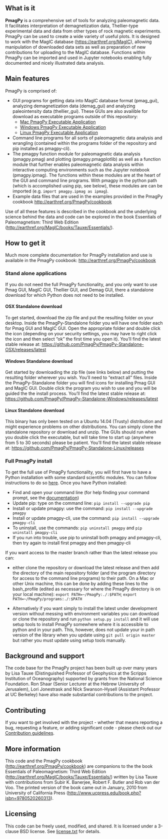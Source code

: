 ## What is it

**PmagPy** is a comprehensive set of tools for analyzing paleomagnetic data. It facilitates interpretation of demagnetization data, Thellier-type experimental data and data from other types of rock magnetic experiments. PmagPy can be used to create a wide variety of useful plots. It is designed to work with the MagIC database (https://earthref.org/MagIC), allowing manipulation of downloaded data sets as well as preparation of new contributions for uploading to the MagIC database. Functions within PmagPy can be imported and used in Jupyter notebooks enabling fully documented and nicely illustrated data analysis.

## Main features

PmagPy is comprised of:
  - GUI programs for getting data into MagIC database format (pmag_gui), analyzing demagnetization data (demag_gui) and analyzing paleointensity data (thellier_gui). These GUIs are also availible for download as executable programs outside of this repository:
    - [Mac PmagPy Executable Application](https://github.com/PmagPy/PmagPy-Standalone-OSX/releases/latest)
    - [Windows PmagPy Executable Application](https://github.com/PmagPy/PmagPy-Standalone-Windows/releases/latest)
    - [Linux PmagPy Executable Application](https://github.com/PmagPy/PmagPy-Standalone-Linux/releases)
  - Command line programs for all sorts of paleomagnetic data analysis and wrangling (contained within the programs folder of the repository and pip installed as pmagpy-cli).
  - The pmagpy function module for paleomagnetic data analysis (pmagpy.pmag) and plotting (pmagpy.pmagplotlib) as well as a function module that further enables paleomagnetic data analysis within interactive computing environments such as the Jupyter notebook (pmagpy.ipmag). The functions within these modules are at the heart of the GUI and command line programs. With pmagpy in the python path (which is accomplished using pip, see below), these modules are can be imported (e.g. ```import pmagpy.ipmag as ipmag```).
  - Example data files that are used in the examples provided in the PmagPy cookbook http://earthref.org/PmagPy/cookbook

Use of all these features is described in the cookbook and the underlying science behind the data and code can be explored in the book Essentials of Paleomagnetism: Third Web Edition (http://earthref.org/MagIC/books/Tauxe/Essentials/).

## How to get it

Much more complete documentation for PmagPy installation and use is available in the PmagPy cookbook: http://earthref.org/PmagPy/cookbook

### Stand alone applications
If you do not need the full PmagPy functionality, and you only want to use Pmag GUI, MagIC GUI, Thellier GUI, and Demag GUI, there a standalone download for which Python does not need to be installed.

#### OSX Standalone download

To get started, download the zip file and put the resulting folder on your desktop. Inside the PmagPy-Standalone folder you will have one folder each for Pmag GUI and MagIC GUI. Open the appropriate folder and double click the icon (depending on your security settings, you may have to right click the icon and then select “ok” the first time you open it).
You’ll find the latest stable release at:
https://github.com/PmagPy/PmagPy-Standalone-OSX/releases/latest

####  Windows Standalone download

Get started by downloading the zip file (see links below) and putting the resulting folder wherever you wish. You’ll need to “extract all” files. Inside the PmagPy-Standalone folder you will find icons for installing Pmag GUI and MagIC GUI. Double click the program you wish to use and you will be guided the the install process.
You’ll find the latest stable release at:
https://github.com/PmagPy/PmagPy-Standalone-Windows/releases/latest

####  Linux Standalone download

This binary has only been tested on a Ubuntu 14.04 (Trusty) distribution and might experience problems on other distributions. You can simply clone the standalone repository or download and unzip. The GUIs should run when you double click the executable, but will take time to start up (anywhere from 5 to 30 seconds) please be patient.
You’ll find the latest stable release at:
https://github.com/PmagPy/PmagPy-Standalone-Linux/releases

### Full PmagPy install

To get the full use of PmagPy functionality, you will first have to have a Python installation with some standard scientific modules. You can follow instructions to do so [here](https://earthref.org/PmagPy/cookbook/#x1-60001.2). Once you have Python installed:

- Find and open your command line (for help finding your command prompt, see the [documentation](http://earthref.org/PmagPy/#command_line))
- Update pip: type on the command line: ```pip install --upgrade pip```
- Install or update pmagpy: use the command: ```pip install --upgrade pmagpy```
- Install or update pmagpy-cli, use the command: ```pip install --upgrade pmagpy-cli```
- To uninstall, use the commands: ```pip uninstall pmagpy``` and ```pip uninstall pmagpy-cli```
- If you run into trouble, use pip to uninstall both pmagpy and pmagpy-cli, then try again to install first pmagpy and then pmagpy-cli

If you want access to the master branch rather than the latest release you can:
- either clone the repository or download the latest release and then add the directory of the main repository folder (and the program directory for access to the command line programs) to their path. On a Mac or other Unix machine, this can be done by adding these lines to the bash_profile (edited as necessary for where the PmagPy directory is on your local machine): ```export PATH=~/PmagPy:./:$PATH```; ```export PATH=~/PmagPy/programs:./:$PATH```

- Alternatively if you want simply to install the latest under development version without messing with environment variables you can download or clone the repository and run `python setup.py install` and it will use setup tools to install PmagPy somewhere where it is accessible to python and in your path. This, however, does not update your in path version of the library when you update using `git pull origin master` but rather you must update using setup tools manually.

## Background and support

The code base for the PmagPy project has been built up over many years by Lisa Tauxe (Distinguished Professor of Geophysics at the Scripps Institution of Oceanography) supported by grants from the National Science Foundation. Ron Shaar (Senior Lecturer at the Hebrew University of Jerusalem), Lori Jonestrask and Nick Swanson-Hysell (Assistant Professor at UC Berkeley) have also made substantial contributions to the project.

## Contributing

If you want to get involved with the project - whether that means reporting a bug, requesting a feature, or adding significant code - please check out our [Contribution guidelines](https://github.com/PmagPy/PmagPy/blob/master/CONTRIBUTING.md).

## More information

This code and the PmagPy cookbook (http://earthref.org/PmagPy/cookbook) are companions to the the book Essentials of Paleomagnetism: Third Web Edition (http://earthref.org/MagIC/books/Tauxe/Essentials/) written by Lisa Tauxe with contributions from Subir K. Banerjee, Robert F. Butler and Rob van der Voo. The printed version of the book came out in January, 2010 from University of California Press (http://www.ucpress.edu/book.php?isbn=9780520260313).

## Licensing

This code can be freely used, modified, and shared. It is licensed under a 3-clause BSD license. See [license.txt](https://github.com/ltauxe/PmagPy/blob/master/license.txt) for details.
